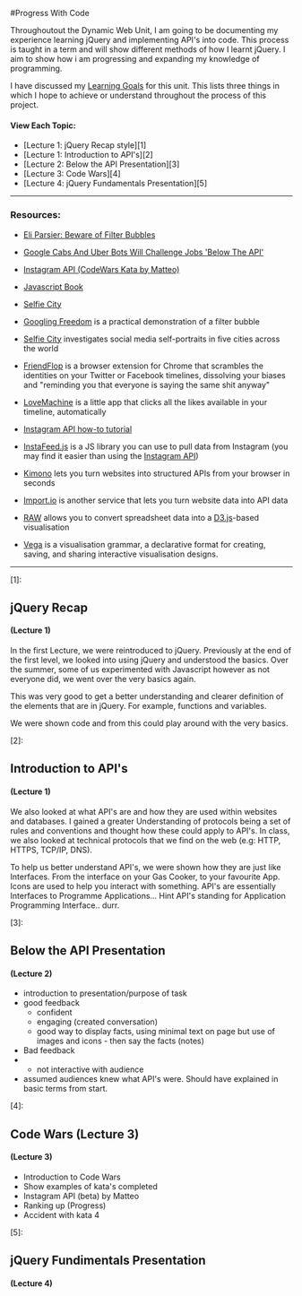 #Progress With Code

Throughoutout the Dynamic Web Unit, I am going to be documenting my experience learning jQuery and implementing API's into code. This process is taught in a term and will show different methods of how I learnt jQuery. I aim to show how i am progressing and expanding my knowledge of programming. 

I have discussed my [Learning Goals]() for this unit. This lists three things in which I hope to achieve or understand throughout the process of this project. 

#### **View Each Topic:**

- [Lecture 1: jQuery Recap style][1] 
- [Lecture 1: Introduction to API's][2]
- [Lecture 2: Below the API Presentation][3]
- [Lecture 3: Code Wars][4]
- [Lecture 4: jQuery Fundamentals Presentation][5]

***

### Resources:

* [Eli Parsier: Beware of Filter Bubbles](http://www.ted.com/talks/eli_pariser_beware_online_filter_bubbles?language=en#t-53082)

* [Google Cabs And Uber Bots Will Challenge Jobs 'Below The API'](http://www.forbes.com/sites/anthonykosner/2015/02/04/google-cabs-and-uber-bots-will-challenge-jobs-below-the-api/)

* [Instagram API (CodeWars Kata by Matteo)](http://www.codewars.com/kata/561bbd27fbbfb0bdad0000f4)

* [Javascript Book](http://javascriptbook.com/code/c07/)

* [Selfie City](http://selfiecity.net/)

* [Googling Freedom](https://www.flickr.com/photos/stml/sets/72157649456886632/) is a practical demonstration of a filter bubble

* [Selfie City](http://selfiecity.net/) investigates social media self-portraits in five cities across the world

* [FriendFlop](http://fffff.at/friendflop) is a browser extension for Chrome that scrambles the identities on your Twitter or Facebook timelines, dissolving your biases and "reminding you that everyone is saying the same shit anyway"

* [LoveMachine](http://p.xuv.be/tag/lovemachine) is a little app that clicks all the likes available in your timeline, automatically

* [Instagram API how-to tutorial](https://github.com/robynitp/networkedmedia/wiki/Instagram-API-How-to)

* [InstaFeed.js](http://instafeedjs.com/) is a JS library you can use to pull data from Instagram (you may find it easier than using the [Instagram API](https://instagram.com/developer))

* [Kimono](http://builtwith.kimonolabs.com/) lets you turn websites into structured APIs from your browser in seconds

* [Import.io](https://import.io/) is another service that lets you turn website data into API data

* [RAW](http://raw.densitydesign.org) allows you to convert spreadsheet data into a [D3.js](http://d3js.org/)-based visualisation 

* [Vega](http://vega.github.io/vega/) is a visualisation grammar, a declarative format for creating, saving, and sharing interactive visualisation designs.


*** 

[1]: 
## jQuery Recap
#### (Lecture 1)

In the first Lecture, we were reintroduced to jQuery. Previously at the end of the first level, we looked into using jQuery and understood the basics. Over the summer, some of us experimented with Javascript however as not everyone did, we went over the very basics again.

This was very good to get a better understanding and clearer definition of the elements that are in jQuery. For example, functions and variables.

We were shown code and from this could play around with the very basics. 


[2]: 
## Introduction to API's
#### (Lecture 1)

We also looked at what API's are and how they are used within websites and databases. I gained a greater Understanding of protocols being a set of rules and conventions and thought how these could apply to API's. In class, we also looked at technical protocols that we find on the web (e.g: HTTP, HTTPS, TCP/IP, DNS).

To help us better understand API's, we were shown how they are just like Interfaces. From the interface on your Gas Cooker, to your favourite App. Icons are used to help you interact with something. API's are essentially Interfaces to Programme Applications... Hint API's standing for Application Programming Interface.. durr.


[3]:
## Below the API Presentation
#### (Lecture 2)



- introduction to presentation/purpose of task
- good feedback
	- confident
	- engaging (created conversation)
	- good way to display facts, using minimal text on page 		but use of images and icons - then say the facts 		(notes)
- Bad feedback
- - not interactive with audience
- assumed audiences knew what API's were. Should have explained in basic terms from start.

[4]:
## Code Wars (Lecture 3)
#### (Lecture 3)

- Introduction to Code Wars
- Show examples of kata's completed
- Instagram API (beta) by Matteo
- Ranking up (Progress)
- Accident with kata 4

[5]:
## jQuery Fundimentals Presentation
#### (Lecture 4)
 
 

